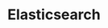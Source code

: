 ---
title: Elasticsearch
logo: /images/modules/elasticsearch-mark.svg
summary: A distributed search and analytics engine
isOfficial: false
supportsTCC: true 
categories: 
    - database
languages:
    - java
    - go
    - nodejs
docs:
    java:
        url: https://www.testcontainers.org/modules/elasticsearch/
    dotnet:
        url: https://golang.testcontainers.org/modules/localstack/
    nodejs:
        url: https://node.testcontainers.org/modules/elastic-search/
description: |
    ## Benefits
    ## Examples
---